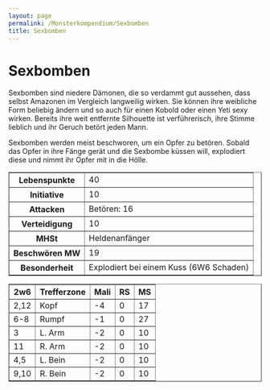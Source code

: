 ```yaml
---
layout: page
permalink: /Monsterkompendium/Sexbomben
title: Sexbomben
---
```


# Sexbomben

Sexbomben sind niedere Dämonen, die so verdammt gut aussehen, dass selbst Amazonen im Vergleich langweilig wirken. Sie können ihre weibliche Form beliebig ändern und so auch für einen Kobold oder einen Yeti sexy wirken. Bereits ihre weit entfernte Silhouette ist verführerisch, ihre Stimme lieblich und ihr Geruch betört jeden Mann.

Sexbomben werden meist beschworen, um ein Opfer zu betören. Sobald das Opfer in ihre Fänge gerät und die Sexbombe küssen will, explodiert diese und nimmt ihr Opfer mit in die Hölle.

<table border="1" cellpadding="1" cellspacing="1"><tbody><tr><th>Lebenspunkte</th><td>40</td></tr><tr><th>Initiative</th><td>10</td></tr><tr><th>Attacken</th><td>Betören: 16</td></tr><tr><th>Verteidigung</th><td>10</td></tr><tr><th>MHSt</th><td>Heldenanfänger</td></tr><tr><th>Beschwören MW</th><td>19</td></tr><tr><th>Besonderheit</th><td>Explodiert bei einem Kuss (6W6 Schaden)</td></tr></tbody></table>
<table border="1" cellpadding="1" cellspacing="1"><thead><tr><th>2w6</th><th>Trefferzone</th><th>Mali</th><th>RS</th><th>MS</th></tr></thead><tbody><tr><td>2,12</td><td>Kopf</td><td>-4</td><td>0</td><td>17</td></tr><tr><td>6-8</td><td>Rumpf</td><td>-1</td><td>0</td><td>27</td></tr><tr><td>3</td><td>L. Arm</td><td>-2</td><td>0</td><td>10</td></tr><tr><td>11</td><td>R. Arm</td><td>-2</td><td>0</td><td>10</td></tr><tr><td>4,5</td><td>L. Bein</td><td>-2</td><td>0</td><td>10</td></tr><tr><td>9,10</td><td>R. Bein</td><td>-2</td><td>0</td><td>10</td></tr></tbody></table>
